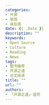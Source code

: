 ```yaml
---
categories:
- 开源
- 感悟
- 读后感
date: {{ .Date }}
description: ""
keywords:
- Open Source
- Culture
- Reading
- News
tags:
- 图书推荐
- 开源之道
- 论文阅读
title: ""
url: ""
authors:
- 「开源之道」·适兕
---
```

